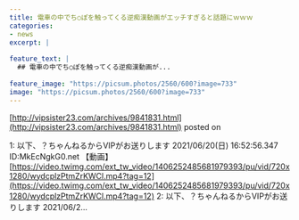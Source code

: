 ```yaml
---
title: 電車の中でち○ぽを触ってくる逆痴漢動画がエッチすぎると話題にｗｗｗ
categories:
- news
excerpt: |
  
feature_text: |
  ## 電車の中でち○ぽを触ってくる逆痴漢動画が...
  
feature_image: "https://picsum.photos/2560/600?image=733"
image: "https://picsum.photos/2560/600?image=733"
---
```


[http://vipsister23.com/archives/9841831.html](http://vipsister23.com/archives/9841831.html)
posted on 

<!--more-->

1: 以下、？ちゃんねるからVIPがお送りします 2021/06/20(日) 16:52:56.347 ID:MkEcNgkG0.net 【動画】[https://video.twimg.com/ext_tw_video/1406252485681979393/pu/vid/720x1280/wydcplzPtmZrKWCl.mp4?tag=12](https://video.twimg.com/ext_tw_video/1406252485681979393/pu/vid/720x1280/wydcplzPtmZrKWCl.mp4?tag=12) 2: 以下、？ちゃんねるからVIPがお送りします 2021/06/2...
